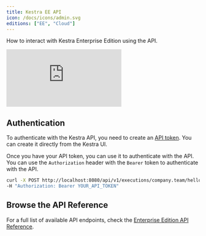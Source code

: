 ```yaml
---
title: Kestra EE API
icon: /docs/icons/admin.svg
editions: ["EE", "Cloud"]
---
```


How to interact with Kestra Enterprise Edition using the API.

<div class="video-container">
  <iframe src="https://www.youtube.com/embed/uf-b7r_38Zk?si=Fd1MAK8bQIz0wr44" title="YouTube video player" frameborder="0" allow="accelerometer; autoplay; clipboard-write; encrypted-media; gyroscope; picture-in-picture; web-share" referrerpolicy="strict-origin-when-cross-origin" allowfullscreen></iframe>
</div>

## Authentication

To authenticate with the Kestra API, you need to create an [API token](../../06.enterprise/03.auth/api-tokens.md). You can create it directly from the Kestra UI.

Once you have your API token, you can use it to authenticate with the API. You can use the `Authorization` header with the `Bearer` token to authenticate with the API.

```bash
curl -X POST http://localhost:8080/api/v1/executions/company.team/hello_world \
-H "Authorization: Bearer YOUR_API_TOKEN"
```

## Browse the API Reference

For a full list of available API endpoints, check the [Enterprise Edition API Reference](../../api-reference/enterprise.md).

